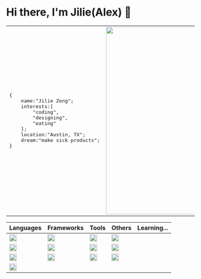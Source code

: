 # Hi there, I'm Jilie(Alex) 👋


<table>
<tr>
<td>
<pre>
{ 
    name:"Jilie Zeng";
    interests:[
        "coding",
        "designing",
        "eating"
    ];
    location:"Austin, TX";
    dream:"make sick products";
}
</pre>
</td>
<td><img width="500" src="https://github-readme-stats.vercel.app/api?username=zengjilie&show_icons=true&theme=gruvbox"/></td>
</tr>
</table>


|Languages|Frameworks|Tools|Others|Learning...|
|-----------|----------|---------|----------|-----------|
|<img align="center" height="20" src="https://img.shields.io/badge/-Javascript-black?logo=javascript&style=flat"/>|<img align="center" height="20" src="https://img.shields.io/badge/-React-black?logo=react&style=flat"/>|<img align="center" height="20" src="https://img.shields.io/badge/-VSCode-black?logo=visualstudiocode&style=flat"/>|<img align="center" height="20" src="https://img.shields.io/badge/-Firebase-black?logo=firebase&style=flat"/>
|<img align="center" height="20" src="https://img.shields.io/badge/-Typescript-black?logo=typescript&style=flat"/>|<img align="center" height="20" src="https://img.shields.io/badge/-Express-black?logo=express&style=flat"/>|<img align="center" height="20" src="https://img.shields.io/badge/-Vim-black?logo=vim&style=flat"/>|<img align="center" height="20" src="https://img.shields.io/badge/-MongoDB-black?logo=mongodb&style=flat"/>
|<img align="center" height="20" src="https://img.shields.io/badge/-Java-black?logo=java&style=flat"/>|<img align="center" height="20" src="https://img.shields.io/badge/-Next-black?logo=next.js&style=flat"/>|<img align="center" height="20" src="https://img.shields.io/badge/-Github-black?logo=github&style=flat"/>|<img align="center" height="20" src="https://img.shields.io/badge/-MySQL-black?logo=mysql&style=flat"/>|
|<img align="center" height="20" src="https://img.shields.io/badge/-Python-black?logo=python&style=flat"/>||||



